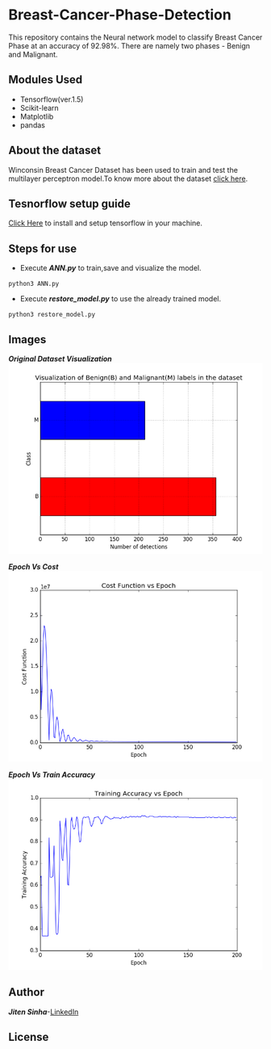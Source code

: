 # Breast-Cancer-Phase-Detection
This repository contains the Neural network model to classify Breast Cancer Phase at an accuracy of 92.98%.
There are namely two phases - Benign and Malignant.

## Modules Used
- Tensorflow(ver.1.5)
- Scikit-learn
- Matplotlib
- pandas

## About the dataset
Winconsin Breast Cancer Dataset has been used to train and test the multilayer perceptron model.To know more about the dataset [click here](https://www.kaggle.com/uciml/breast-cancer-wisconsin-data).

## Tesnorflow setup guide
[Click Here](https://www.tensorflow.org/install/install_linux#InstallingVirtualenv) to install and setup tensorflow in your machine.

## Steps for use
- Execute ***ANN.py*** to train,save and visualize the model.
```
python3 ANN.py
```
- Execute ***restore_model.py*** to use the already trained model.
```
python3 restore_model.py
```
## Images

***Original Dataset Visualization***
![picture](Images/Figure_1.png)

***Epoch Vs Cost***
![picture](Images/Figure_2.png)

***Epoch Vs Train Accuracy***
![picture](Images/Figure_3.png)

## Author
***Jiten Sinha***-[LinkedIn](https://www.linkedin.com/in/jiten-sinha-131043159/)

## License
